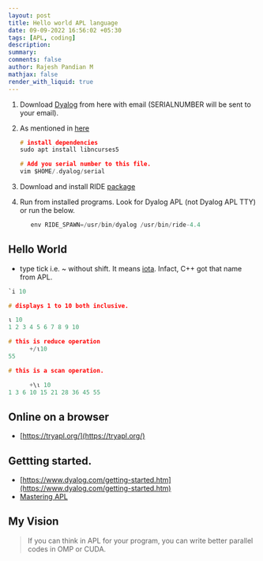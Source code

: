 ```yaml
---
layout: post
title: Hello world APL language
date: 09-09-2022 16:56:02 +05:30
tags: [APL, coding]
description:
summary:
comments: false
author: Rajesh Pandian M
mathjax: false
render_with_liquid: true
---
```


1. Download [Dyalog](https://www.dyalog.com/download-zone.htm) from here with email (SERIALNUMBER will be sent to your email).
2. As mentioned in [here](https://help.dyalog.com/latest/Content/UNIX_IUG/Dyalog%20Serial%20Number.htm)

      ```c
      # install dependencies
      sudo apt install libncurses5

      # Add you serial number to this file.
      vim $HOME/.dyalog/serial

      ```
3. Download and install RIDE [package](https://github.com/Dyalog/ride/releases) 
4. Run from installed programs. Look for Dyalog APL (not Dyalog APL TTY)  or run the below.

      ```c
         env RIDE_SPAWN=/usr/bin/dyalog /usr/bin/ride-4.4
      ```

## Hello World

- type tick i.e. ~ without shift. It means [iota](https://en.cppreference.com/w/cpp/algorithm/iota). Infact, C++ got that name from APL.

```c
`i 10

# displays 1 to 10 both inclusive.

⍳ 10
1 2 3 4 5 6 7 8 9 10

# this is reduce operation
      +/⍳10
55

# this is a scan operation.

      +\⍳ 10
1 3 6 10 15 21 28 36 45 55

``` 

## Online on a browser

- [https://tryapl.org/](https://tryapl.org/)


## Gettting started.

- [https://www.dyalog.com/getting-started.htm](https://www.dyalog.com/getting-started.htm)
- [Mastering APL](https://www.dyalog.com/uploads/documents/MasteringDyalogAPL.pdf)


## My Vision 

> If you can think in APL for your program, you can write better parallel codes in OMP or CUDA.

